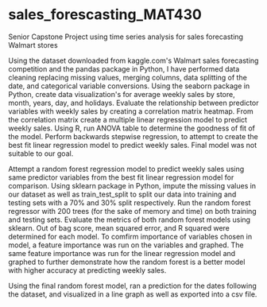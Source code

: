 # sales_forescasting_MAT430
Senior Capstone Project using time series analysis for sales forecasting Walmart stores

Using the dataset downloaded from kaggle.com's Walmart sales forecasting competition and the pandas package in Python, I have performed data cleaning replacing missing values, merging columns, data splitting of the date, and categorical variable conversions. Using the seaborn package in Python, create data visualization's for average weekly sales by store, month, years, day, and holidays. Evaluate the relationship between predictor variables with weekly sales by creating a correlation matrix heatmap. From the correlation matrix create a multiple linear regression model to predict weekly sales. Using R, run ANOVA table to determine the goodness of fit of the model. Perform backwards stepwise regression, to attempt to create the best fit linear regression model to predict weekly sales. Final model was not suitable to our goal. 

Attempt a random forest regression model to predict weekly sales using same predictor variables from the best fit linear regression model for comparison. Using sklearn package in Python, impute the missing values in our dataset as well as train_test_split to split our data into training and testing sets with a 70% and 30% split respectively. Run the random forest regressor with 200 trees (for the sake of memory and time) on both training and testing sets. Evaluate the metrics of both random forest models using sklearn. Out of bag score, mean squared error, and R squared were determined for each model. To comfirm importance of variables chosen in model, a feature importance was run on the variables and graphed. The same feature importance was run for the linear regression model and graphed to further demonstrate how the random forest is a better model with higher accuracy at predicting weekly sales.

Using the final random forest model, ran a prediction for the dates following the dataset, and visualized in a line graph as well as exported into a csv file.
